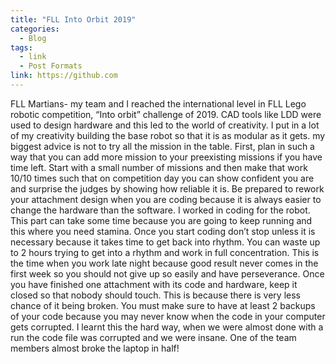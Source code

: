 ```yaml
---
title: "FLL Into Orbit 2019"
categories:
  - Blog
tags:
  - link
  - Post Formats
link: https://github.com
---
```


FLL Martians- my team and I reached the international level in FLL Lego robotic competition, “Into orbit” challenge of 2019. CAD tools like LDD were used to design hardware and this led to the world of creativity. I put in a lot of my creativity building the base robot so that it is as modular as it gets. my biggest advice is not to try all the mission in the table. First, plan in such a way that you can add more mission to your preexisting missions if you have time left. Start with a small number of missions and then make that work 10/10 times such that on competition day you can show confident you are and surprise the judges by showing how reliable it is. Be prepared to rework your attachment design when you are coding because it is always easier to change the hardware than the software. I worked in coding for the robot. This part can take some time because you are going to keep running and this where you need stamina. Once you start coding don’t stop unless it is necessary because it takes time to get back into rhythm. You can waste up to 2 hours trying to get into a rhythm and work in full concentration. This is the time when you work late night because good result never comes in the first week so you should not give up so easily and have perseverance. Once you have finished one attachment with its code and hardware, keep it closed so that nobody should touch. This is because there is very less chance of it being broken. You must make sure to have at least 2 backups of your code because you may never know when the code in your computer gets corrupted. I learnt this the hard way, when we were almost done with a run the code file was corrupted and we were insane. One of the team members almost broke the laptop in half!
